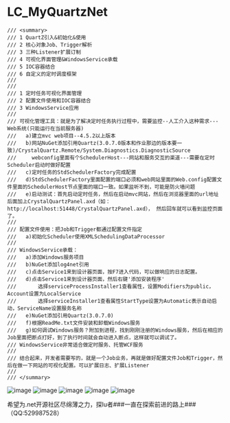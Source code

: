 # LC_MyQuartzNet
    /// <summary>
    /// 1 QuartZ引入&初始化&使用
    /// 2 核心对象Job、Trigger解析
    /// 3 三种Listener扩展订制
    /// 4 可视化界面管理&WindowsService承载
    /// 5 IOC容器结合
    /// 6 自定义的定时调度框架
    /// 
    /// 
    /// 1 定时任务可视化界面管理
    /// 2 配置文件使用和IOC容器结合
    /// 3 WindowsService应用
    /// 
    /// 可视化管理工具：就是为了解决定时任务执行过程中，需要监控--人工介入这种需求---Web系统(只能运行在当前服务器)
    ///   a)建立mvc web项目--4.5.2以上版本
    ///   b)网站NuGet添加引用Quartz(3.0.7.0版本和作业那边的版本要一致)/CrystalQuartz.Remote/System.Diagnostics.DiagnosticSource
    ///     webconfig里面有个SchedulerHost---网站和服务交互的渠道---需要在定时Scheduler启动时做好配置
    ///   c)定时任务的StdSchedulerFactory完成配置
    ///   d)StdSchedulerFactory里面配置的端口必须和web网站里面的Web.config配置文件里面的SchedulerHost节点里面的端口一致。如果监听不到，可能是防火墙问题
    ///   e)启动测试：首先启动定时任务，然后在启动mvc网站，然后在浏览器里面的url地址后面加上CrystalQuartzPanel.axd（如：http://localhost:51448/CrystalQuartzPanel.axd）， 然后回车就可以看到监控页面了。
    /// 
    /// 配置文件使用：把Job和Trigger都通过配置文件指定
    ///   a)初始化Scheduler使用XMLSchedulingDataProcessor
    ///   
    /// WindowsService承载：
    ///   a)添加Windows服务项目
    ///   b)NuGet添加log4net引用
    ///   c)点击Service1来到设计器页面，按F7进入代码，可以做响应的日志配置。
    ///   d)点击Service1来到设计器页面，然后右键'添加安装程序'
    ///       选择serviceProcessInstaller1查看属性，设置Modifiers为public，Account设置为LocalService
    ///       选择serviceInstaller1查看属性StartType设置为Automatic表示自动启动，ServiceName设置服务名称
    ///   e)NuGet添加引用Quartz(3.0.7.0)
    ///   f)根据ReadMe.txt文件安装和卸载Windows服务
    ///   g)如何调试Windows服务？附加到进程，找到刚刚注册的Windows服务，然后在相应的Job里面把断点打好，到了执行时间就会自动进入断点，这样就可以调试了。
    /// WindowsService非常适合做定时服务、托管WCF服务
    /// 
    /// 结合起来，开发者需要写的，就是一个Job业务，再就是做好配置文件Job和Trigger，然后在做一下网站的可视化配置。可以扩展日志、扩展Listener
    /// 
    /// </summary>
    
![image](https://user-images.githubusercontent.com/26539681/114903210-2675fd00-9e49-11eb-8a0e-35573ab7946a.png)
![image](https://user-images.githubusercontent.com/26539681/114903234-2fff6500-9e49-11eb-859c-c7bcf86f9099.png)
![image](https://user-images.githubusercontent.com/26539681/114903376-558c6e80-9e49-11eb-94f6-4b75b8a7a480.png)
![image](https://user-images.githubusercontent.com/26539681/114903422-6210c700-9e49-11eb-928d-da1137bcd190.png)
![image](https://user-images.githubusercontent.com/26539681/114903579-866ca380-9e49-11eb-9780-b80780ed1077.png)


希望为.net开源社区尽绵薄之力，探lu者###一直在探索前进的路上###（QQ:529987528）
